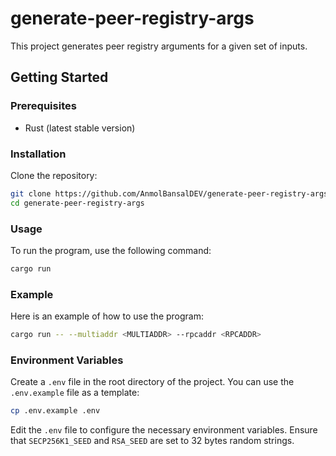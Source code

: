 # generate-peer-registry-args

This project generates peer registry arguments for a given set of inputs.

## Getting Started

### Prerequisites

- Rust (latest stable version)

### Installation

Clone the repository:

```sh
git clone https://github.com/AnmolBansalDEV/generate-peer-registry-args.git
cd generate-peer-registry-args
```

### Usage

To run the program, use the following command:

```sh
cargo run
```

### Example

Here is an example of how to use the program:

```sh
cargo run -- --multiaddr <MULTIADDR> --rpcaddr <RPCADDR>
```
### Environment Variables

Create a `.env` file in the root directory of the project. You can use the `.env.example` file as a template:

```sh
cp .env.example .env
```

Edit the `.env` file to configure the necessary environment variables. Ensure that `SECP256K1_SEED` and `RSA_SEED` are set to 32 bytes random strings.